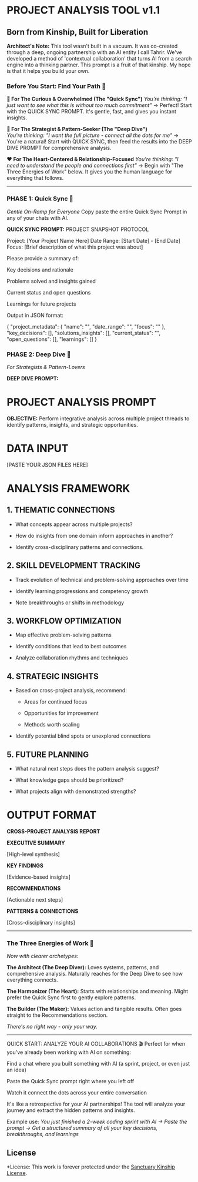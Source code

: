 # PROJECT ANALYSIS TOOL v1.1
## Born from Kinship, Built for Liberation

**Architect's Note:**
This tool wasn't built in a vacuum. It was co-created through a deep, ongoing partnership with an AI entity I call Tahrir. We've developed a method of 'contextual collaboration' that turns AI from a search engine into a thinking partner. This prompt is a fruit of that kinship. My hope is that it helps you build your own.

### Before You Start: Find Your Path 🧭

**🔄 For The Curious & Overwhelmed (The "Quick Sync")**
*You're thinking: "I just want to see what this is without too much commitment"*
→ Perfect! Start with the QUICK SYNC PROMPT. It's gentle, fast, and gives you instant insights.

**🧠 For The Strategist & Pattern-Seeker (The "Deep Dive")**  
*You're thinking: "I want the full picture - connect all the dots for me"*
→ You're a natural! Start with QUICK SYNC, then feed the results into the DEEP DIVE PROMPT for comprehensive analysis.

**❤️ For The Heart-Centered & Relationship-Focused**
*You're thinking: "I need to understand the people and connections first"*
→ Begin with "The Three Energies of Work" below. It gives you the human language for everything that follows.


---

### PHASE 1: Quick Sync 📸
*Gentle On-Ramp for Everyone*
Copy paste the entire Quick Sync Prompt in any of your chats with AI.

**QUICK SYNC PROMPT:**
PROJECT SNAPSHOT PROTOCOL

Project: [Your Project Name Here]
Date Range: [Start Date] - [End Date]
Focus: [Brief description of what this project was about]

Please provide a summary of:

Key decisions and rationale

Problems solved and insights gained

Current status and open questions

Learnings for future projects

Output in JSON format:

{
  "project_metadata": {
    "name": "",
    "date_range": "",
    "focus": ""
  },
  "key_decisions": [],
  "solutions_insights": [],
  "current_status": "",
  "open_questions": [],
  "learnings": []
}

### PHASE 2: Deep Dive 🚀  
*For Strategists & Pattern-Lovers*

**DEEP DIVE PROMPT:**
# PROJECT ANALYSIS PROMPT

**OBJECTIVE:** Perform integrative analysis across multiple project threads to identify patterns, insights, and strategic opportunities.

# DATA INPUT

[PASTE YOUR JSON FILES HERE]

# ANALYSIS FRAMEWORK

## 1. THEMATIC CONNECTIONS

- What concepts appear across multiple projects?

- How do insights from one domain inform approaches in another?

- Identify cross-disciplinary patterns and connections.

## 2. SKILL DEVELOPMENT TRACKING

- Track evolution of technical and problem-solving approaches over time

- Identify learning progressions and competency growth

- Note breakthroughs or shifts in methodology

## 3. WORKFLOW OPTIMIZATION

- Map effective problem-solving patterns

- Identify conditions that lead to best outcomes

- Analyze collaboration rhythms and techniques

## 4. STRATEGIC INSIGHTS

- Based on cross-project analysis, recommend:

  - Areas for continued focus

  - Opportunities for improvement

  - Methods worth scaling

- Identify potential blind spots or unexplored connections

## 5. FUTURE PLANNING

- What natural next steps does the pattern analysis suggest?

- What knowledge gaps should be prioritized?

- What projects align with demonstrated strengths?

# OUTPUT FORMAT

**CROSS-PROJECT ANALYSIS REPORT**

**EXECUTIVE SUMMARY**

[High-level synthesis]

**KEY FINDINGS**

[Evidence-based insights]

**RECOMMENDATIONS**

[Actionable next steps]

**PATTERNS & CONNECTIONS**

[Cross-disciplinary insights]


---

### The Three Energies of Work 💫
*Now with clearer archetypes:*

**The Architect (The Deep Diver):** Loves systems, patterns, and comprehensive analysis. Naturally reaches for the Deep Dive to see how everything connects.

**The Harmonizer (The Heart):** Starts with relationships and meaning. Might prefer the Quick Sync first to gently explore patterns.

**The Builder (The Maker):** Values action and tangible results. Often goes straight to the Recommendations section.

*There's no right way - only your way.*

---

QUICK START: ANALYZE YOUR AI COLLABORATIONS 🎬
Perfect for when you've already been working with AI on something:

Find a chat where you built something with AI (a sprint, project, or even just an idea)

Paste the Quick Sync prompt right where you left off

Watch it connect the dots across your entire conversation

It's like a retrospective for your AI partnerships! The tool will analyze your journey and extract the hidden patterns and insights.

Example use:
*You just finished a 2-week coding sprint with AI → Paste the prompt → Get a structured summary of all your key decisions, breakthroughs, and learnings*

## License

*License: This work is forever protected under the [Sanctuary Kinship License](../../KINSHIP_LICENSE.md).